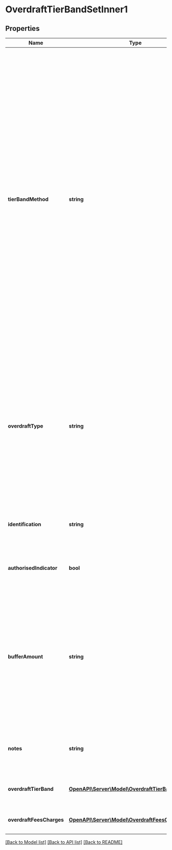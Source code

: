 # OverdraftTierBandSetInner1

## Properties
Name | Type | Description | Notes
------------ | ------------- | ------------- | -------------
**tierBandMethod** | **string** | The methodology of how overdraft is charged. It can be: &#39;Whole&#39;  Where the same charge/rate is applied to the entirety of the overdraft balance (where charges are applicable).  &#39;Tiered&#39; Where different charges/rates are applied dependent on overdraft maximum and minimum balance amount tiers defined by the lending financial organisation &#39;Banded&#39; Where different charges/rates are applied dependent on overdraft maximum and minimum balance amount bands defined by a government organisation. | 
**overdraftType** | **string** | An overdraft can either be &#39;committed&#39; which means that the facility cannot be withdrawn without reasonable notification before it&#39;s agreed end date, or &#39;on demand&#39; which means that the financial institution can demand repayment at any point in time. | [optional] 
**identification** | **string** | Unique and unambiguous identification of a  Tier Band for a overdraft product. | [optional] 
**authorisedIndicator** | **bool** | Indicates if the Overdraft is authorised (Y) or unauthorised (N) | [optional] 
**bufferAmount** | **string** | When a customer exceeds their credit limit, a financial institution will not charge the customer unauthorised overdraft charges if they do not exceed by more than the buffer amount. Note: Authorised overdraft charges may still apply. | [optional] 
**notes** | **string** | Optional additional notes to supplement the overdraft Tier Band Set details | [optional] 
**overdraftTierBand** | [**OpenAPI\Server\Model\OverdraftTierBandInner1**](OverdraftTierBandInner1.md) | Provides overdraft details for a specific tier or band | 
**overdraftFeesCharges** | [**OpenAPI\Server\Model\OverdraftFeesChargesInner3**](OverdraftFeesChargesInner3.md) | Overdraft fees and charges details | [optional] 

[[Back to Model list]](../README.md#documentation-for-models) [[Back to API list]](../README.md#documentation-for-api-endpoints) [[Back to README]](../README.md)


